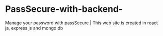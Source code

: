 # PassSecure-with-backend-
Manage your password with passSecure | This web site is created in react ja, express js and mongo db 
